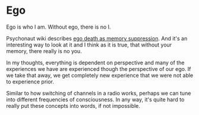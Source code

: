 # Ego

Ego is who I am. Without ego, there is no I.

Psychonaut wiki describes [ego death as memory suppression][1]. And it's an interesting way to look at it and I think as it is true, that without your memory, there really is no you.

In my thoughts, everything is dependent on perspective and many of the experiences we have are experienced though the perspective of our ego. If we take that away, we get completely new experience that we were not able to experience prior.

Similar to how switching of channels in a radio works, perhaps we can tune into different frequencies of consciousness. In any way, it's quite hard to really put these concepts into words, if not impossible.

[1]:	https://psychonautwiki.org/w/index.php?title=Memory_suppression&_=#Ego_death